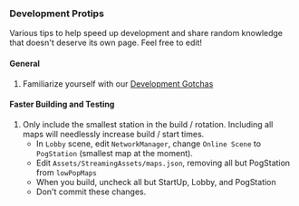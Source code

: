 ### Development Protips

Various tips to help speed up development and share random knowledge that doesn't deserve its own page. Feel free to edit!

#### General

1. Familiarize yourself with our [Development Gotchas](Development-Gotchas-and-Common-Mistakes.md)

#### Faster Building and Testing

1. Only include the smallest station in the build / rotation. Including all maps will needlessly increase build / start times. 
   * In `Lobby` scene,
edit `NetworkManager`, change `Online Scene` to `PogStation` (smallest map at the moment). 
   * Edit `Assets/StreamingAssets/maps.json`, removing 
all but PogStation from `lowPopMaps`
   * When you build, uncheck all but StartUp, Lobby, and PogStation
   * Don't commit these changes.
